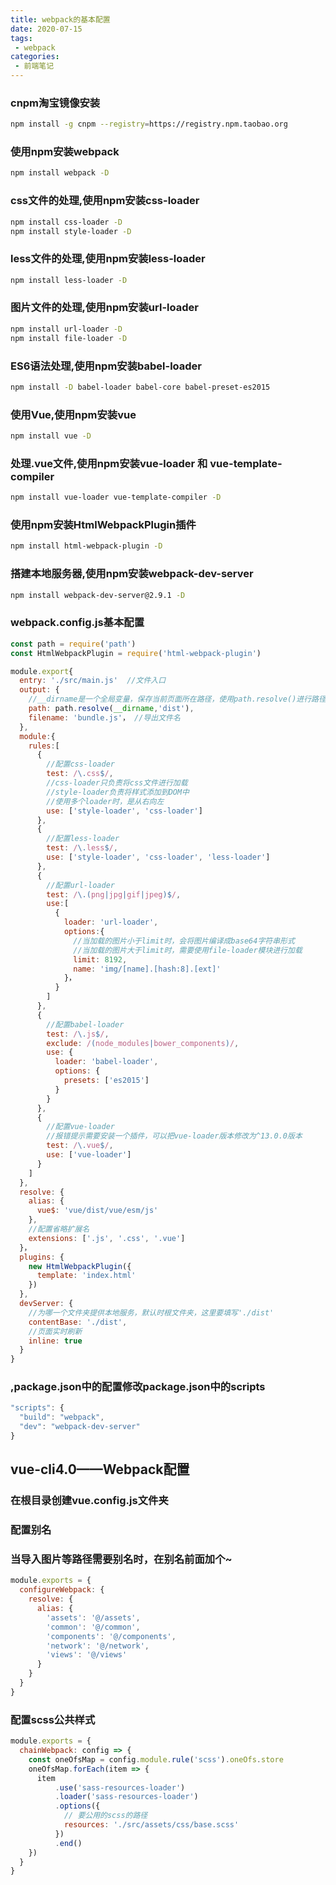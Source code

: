 ```yaml
---
title: webpack的基本配置
date: 2020-07-15
tags:
 - webpack
categories:
 - 前端笔记 
---
```


### cnpm淘宝镜像安装
```bash
npm install -g cnpm --registry=https://registry.npm.taobao.org
```

### 使用npm安装webpack
```bash
npm install webpack -D
```

### css文件的处理,使用npm安装css-loader
```bash
npm install css-loader -D
npm install style-loader -D
```

### less文件的处理,使用npm安装less-loader
```bash
npm install less-loader -D
```

### 图片文件的处理,使用npm安装url-loader
```bash
npm install url-loader -D
npm install file-loader -D
``` 

### ES6语法处理,使用npm安装babel-loader
```bash
npm install -D babel-loader babel-core babel-preset-es2015
```

### 使用Vue,使用npm安装vue
```bash
npm install vue -D
```

### 处理.vue文件,使用npm安装vue-loader 和 vue-template-compiler
```bash
npm install vue-loader vue-template-compiler -D
```

### 使用npm安装HtmlWebpackPlugin插件
```bash
npm install html-webpack-plugin -D
```

### 搭建本地服务器,使用npm安装webpack-dev-server
```bash
npm install webpack-dev-server@2.9.1 -D
```

### webpack.config.js基本配置
```js
const path = require('path')
const HtmlWebpackPlugin = require('html-webpack-plugin')

module.export{
  entry: './src/main.js'  //文件入口
  output: {
    //__dirname是一个全局变量，保存当前页面所在路径，使用path.resolve()进行路径拼接
    path: path.resolve(__dirname,'dist'),  
    filename: 'bundle.js'， //导出文件名
  },
  module:{
    rules:[
      {
        //配置css-loader
        test: /\.css$/,
        //css-loader只负责将css文件进行加载
        //style-loader负责将样式添加到DOM中
        //使用多个loader时，是从右向左
        use: ['style-loader', 'css-loader']
      },
      {
        //配置less-loader
        test: /\.less$/,
        use: ['style-loader', 'css-loader', 'less-loader']
      },
      {
        //配置url-loader
        test: /\.(png|jpg|gif|jpeg)$/,
        use:[
          {
            loader: 'url-loader',
            options:{
              //当加载的图片小于limit时，会将图片编译成base64字符串形式
              //当加载的图片大于limit时，需要使用file-loader模块进行加载
              limit: 8192,
              name: 'img/[name].[hash:8].[ext]'
            }，
          }
        ]
      },
      {
        //配置babel-loader
        test: /\.js$/,
        exclude: /(node_modules|bower_components)/,
        use: {
          loader: 'babel-loader',
          options: {
            presets: ['es2015']
          }
        }
      },
      {
        //配置vue-loader
        //报错提示需要安装一个插件，可以把vue-loader版本修改为^13.0.0版本
        test: /\.vue$/,
        use: ['vue-loader']
      }
    ]
  },
  resolve: {
    alias: {
      vue$: 'vue/dist/vue/esm/js'
    },
    //配置省略扩展名
    extensions: ['.js', '.css', '.vue']
  }，
  plugins: {
    new HtmlWebpackPlugin({
      template: 'index.html'
    })
  },
  devServer: {
    //为哪一个文件夹提供本地服务，默认时根文件夹，这里要填写'./dist'
    contentBase: './dist',
    //页面实时刷新
    inline: true
  }
}
```

### ,package.json中的配置修改package.json中的scripts
``` js
"scripts": {
  "build": "webpack",
  "dev": "webpack-dev-server"
}
```

## vue-cli4.0——Webpack配置
### 在根目录创建vue.config.js文件夹
### 配置别名
### 当导入图片等路径需要别名时，在别名前面加个~
```js
module.exports = {
  configureWebpack: {
    resolve: {
      alias: {
        'assets': '@/assets',
        'common': '@/common',
        'components': '@/components',
        'network': '@/network',
        'views': '@/views'
      }
    }
  }
}
```

### 配置scss公共样式
```js
module.exports = {
  chainWebpack: config => {
    const oneOfsMap = config.module.rule('scss').oneOfs.store
    oneOfsMap.forEach(item => {
      item
          .use('sass-resources-loader')
          .loader('sass-resources-loader')
          .options({
            // 要公用的scss的路径
            resources: './src/assets/css/base.scss'
          })
          .end()
    })
  }
}
```
